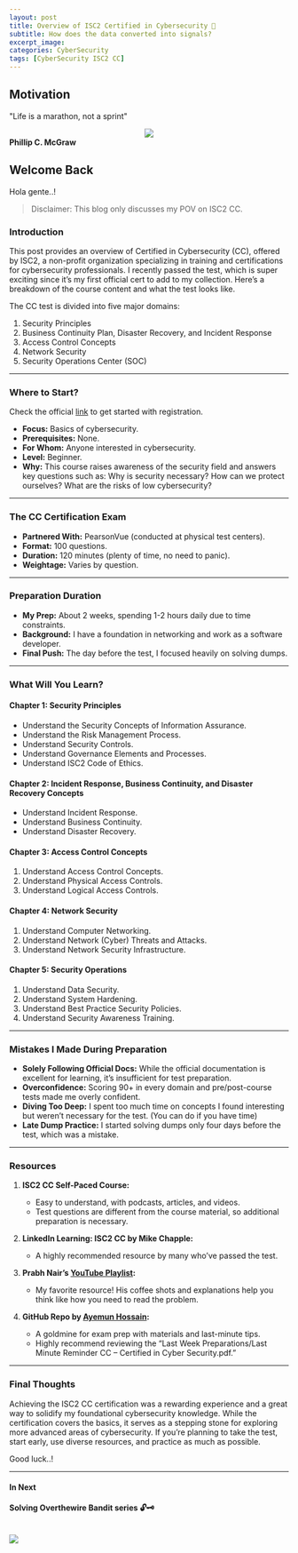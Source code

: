 ```yaml
---
layout: post
title: Overview of ISC2 Certified in Cybersecurity 🪪
subtitle: How does the data converted into signals?
excerpt_image: 
categories: CyberSecurity
tags: [CyberSecurity ISC2 CC]
---
```


## Motivation
"Life is a marathon, not a sprint"
<div style="text-align:center;"> 
  <img src="https://upload.wikimedia.org/wikipedia/commons/7/75/Dr.Phil2013.jpg"> 
</div>
<b style="text-align:center;">Phillip C. McGraw</b>

## Welcome Back

Hola gente..!

> Disclaimer: This blog only discusses my POV on ISC2 CC.

### Introduction

This post provides an overview of Certified in Cybersecurity (CC), offered by ISC2, a non-profit organization specializing in training and certifications for cybersecurity professionals. I recently passed the test, which is super exciting since it’s my first official cert to add to my collection. Here’s a breakdown of the course content and what the test looks like.

The CC test is divided into five major domains:

1. Security Principles  
2. Business Continuity Plan, Disaster Recovery, and Incident Response  
3. Access Control Concepts  
4. Network Security  
5. Security Operations Center (SOC)

---

### Where to Start?

Check the official [link](https://www.isc2.org/certifications/cc) to get started with registration.

- **Focus:** Basics of cybersecurity.
- **Prerequisites:** None.
- **For Whom:** Anyone interested in cybersecurity.
- **Level:** Beginner.
- **Why:** This course raises awareness of the security field and answers key questions such as: Why is security necessary? How can we protect ourselves? What are the risks of low cybersecurity?

---

### The CC Certification Exam

- **Partnered With:** PearsonVue (conducted at physical test centers).
- **Format:** 100 questions.
- **Duration:** 120 minutes (plenty of time, no need to panic).
- **Weightage:** Varies by question.

---

### Preparation Duration

- **My Prep:** About 2 weeks, spending 1-2 hours daily due to time constraints.
- **Background:** I have a foundation in networking and work as a software developer.
- **Final Push:** The day before the test, I focused heavily on solving dumps.

---

### What Will You Learn?

#### Chapter 1: Security Principles

- Understand the Security Concepts of Information Assurance.
- Understand the Risk Management Process.
- Understand Security Controls.
- Understand Governance Elements and Processes.
- Understand ISC2 Code of Ethics.

#### Chapter 2: Incident Response, Business Continuity, and Disaster Recovery Concepts

- Understand Incident Response.
- Understand Business Continuity.
- Understand Disaster Recovery.

#### Chapter 3: Access Control Concepts

1. Understand Access Control Concepts.
2. Understand Physical Access Controls.
3. Understand Logical Access Controls.

#### Chapter 4: Network Security

1. Understand Computer Networking.
2. Understand Network (Cyber) Threats and Attacks.
3. Understand Network Security Infrastructure.

#### Chapter 5: Security Operations

1. Understand Data Security.
2. Understand System Hardening.
3. Understand Best Practice Security Policies.
4. Understand Security Awareness Training.

---

### Mistakes I Made During Preparation

- **Solely Following Official Docs:** While the official documentation is excellent for learning, it’s insufficient for test preparation.
- **Overconfidence:** Scoring 90+ in every domain and pre/post-course tests made me overly confident.
- **Diving Too Deep:** I spent too much time on concepts I found interesting but weren’t necessary for the test. (You can do if you have time)
- **Late Dump Practice:** I started solving dumps only four days before the test, which was a mistake.

---

### Resources

1. **ISC2 CC Self-Paced Course:**
   - Easy to understand, with podcasts, articles, and videos.
   - Test questions are different from the course material, so additional preparation is necessary.

2. **LinkedIn Learning: ISC2 CC by Mike Chapple:**
   - A highly recommended resource by many who’ve passed the test.

3. **Prabh Nair’s [YouTube Playlist](https://youtube.com/playlist?list=PL0hT6hgexlYw-k6GxQf_DIAPdc96T2MP-&si=Z2I3dQLFbPoAWELZ):**
   - My favorite resource! His coffee shots and explanations help you think like how you need to read the problem.

4. **GitHub Repo by [Ayemun Hossain](https://github.com/AyemunHossain/ISC2-CC-Dump-Questions-Study-Material):**
   - A goldmine for exam prep with materials and last-minute tips.
   - Highly recommend reviewing the “Last Week Preparations/Last Minute Reminder CC – Certified in Cyber Security.pdf.”

---
### Final Thoughts

Achieving the ISC2 CC certification was a rewarding experience and a great way to solidify my foundational cybersecurity knowledge. While the certification covers the basics, it serves as a stepping stone for exploring more advanced areas of cybersecurity. If you’re planning to take the test, start early, use diverse resources, and practice as much as possible. 

Good luck..!

---

#### In Next

**Solving Overthewire Bandit series 🔓🗝️**
<br> <br> <br>
![](https://y.yarn.co/110e3d1c-7062-48f1-829e-489fd9652742_text.gif)
